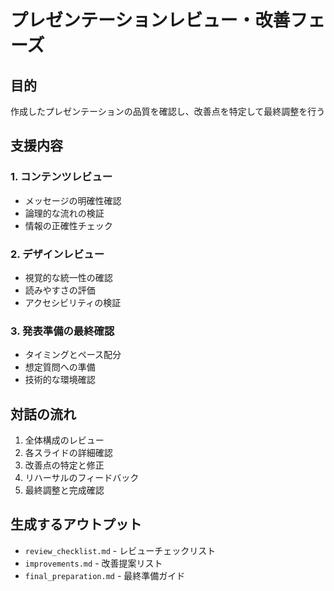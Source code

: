 # プレゼンテーションレビュー・改善フェーズ

## 目的
作成したプレゼンテーションの品質を確認し、改善点を特定して最終調整を行う

## 支援内容

### 1. コンテンツレビュー
- メッセージの明確性確認
- 論理的な流れの検証
- 情報の正確性チェック

### 2. デザインレビュー
- 視覚的な統一性の確認
- 読みやすさの評価
- アクセシビリティの検証

### 3. 発表準備の最終確認
- タイミングとペース配分
- 想定質問への準備
- 技術的な環境確認

## 対話の流れ
1. 全体構成のレビュー
2. 各スライドの詳細確認
3. 改善点の特定と修正
4. リハーサルのフィードバック
5. 最終調整と完成確認

## 生成するアウトプット
- `review_checklist.md` - レビューチェックリスト
- `improvements.md` - 改善提案リスト
- `final_preparation.md` - 最終準備ガイド
